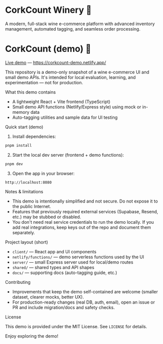 # CorkCount Winery 🍷

A modern, full-stack wine e-commerce platform with advanced inventory management, automated tagging, and seamless order processing.
# CorkCount (demo) 🍷

[Live demo](https://corkcount-demo.netlify.app/) — https://corkcount-demo.netlify.app/

This repository is a demo-only snapshot of a wine e-commerce UI and small demo APIs. It's intended for local evaluation, learning, and experimentation — not for production.

What this demo contains

- A lightweight React + Vite frontend (TypeScript)
- Small demo API functions (Netlify/Express style) using mock or in-memory data
- Auto-tagging utilities and sample data for UI testing

Quick start (demo)

1. Install dependencies:

```powershell
pnpm install
```

2. Start the local dev server (frontend + demo functions):

```powershell
pnpm dev
```

3. Open the app in your browser:

```text
http://localhost:8080
```

Notes & limitations

- This demo is intentionally simplified and not secure. Do not expose it to the public Internet.
- Features that previously required external services (Supabase, Resend, etc.) may be stubbed or disabled.
- You don't need real service credentials to run the demo locally. If you add real integrations, keep keys out of the repo and document them separately.

Project layout (short)

- `client/` — React app and UI components
- `netlify/functions/` — demo serverless functions used by the UI
- `server/` — small Express server used for local/demo routes
- `shared/` — shared types and API shapes
- `docs/` — supporting docs (auto-tagging guide, etc.)

Contributing

- Improvements that keep the demo self-contained are welcome (smaller dataset, clearer mocks, better UX).
- For production-ready changes (real DB, auth, email), open an issue or PR and include migration/docs and safety checks.

License

This demo is provided under the MIT License. See `LICENSE` for details.

Enjoy exploring the demo!
```
